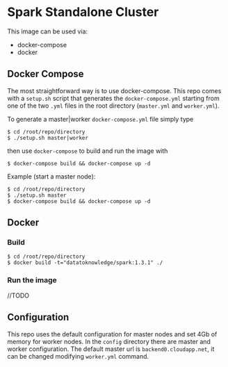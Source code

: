 # Spark Standalone Cluster

This image can be used via:

-	docker-compose
-	docker

## Docker Compose

The most straightforward way is to use docker-compose. This repo comes with a `setup.sh` script that generates the `docker-compose.yml` starting from one of the two `.yml` files in the root directory (`master.yml` and `worker.yml`).

To generate a master|worker `docker-compose.yml` file simply type

```
$ cd /root/repo/directory
$ ./setup.sh master|worker
```

then use `docker-compose` to build and run the image with

```
$ docker-compose build && docker-compose up -d
```

Example (start a master node):

```
$ cd /root/repo/directory
$ ./setup.sh master
$ docker-compose build && docker-compose up -d
```

## Docker

### Build

```
$ cd /root/repo/directory
$ docker build -t="datatoknowledge/spark:1.3.1" ./
```
### Run the image
//TODO

## Configuration 
This repo uses the default configuration for master nodes and set 4Gb of memory for worker nodes. In the `config` directory there are master and worker configuration. The default master url is `backend0.cloudapp.net`, it can be changed modifying `worker.yml` command.
